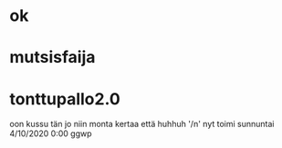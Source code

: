 ﻿# ok
# mutsisfaija
# tonttupallo2.0
oon kussu tän jo niin monta kertaa että huhhuh '/n'
nyt toimi sunnuntai 4/10/2020 0:00 ggwp
